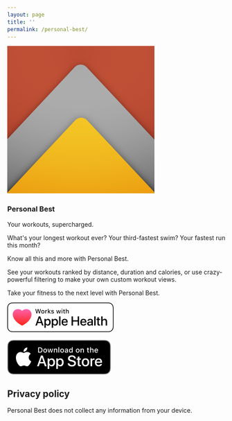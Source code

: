 ```yaml
---
layout: page
title: ''
permalink: /personal-best/
---
```


<div class="app">
    <img src="/assets/personal-best-icon.png" class="app-icon" />
    <div>
        <h3>Personal Best</h3>
        <span>Your workouts, supercharged.</span>
    </div>
</div>

What's your longest workout ever? Your third-fastest swim? Your fastest run this month? 

Know all this and more with Personal Best.

See your workouts ranked by distance, duration and calories, or use crazy-powerful filtering to make your own custom workout views.

Take your fitness to the next level with Personal Best.

![Works with Apple Health](/assets/apple-health-badge.svg)

<a href="https://apps.apple.com/gb/app/personal-best-workouts/id1510256676" target="_blank" class="unset">
    <img src="/assets/app-store-badge.svg" alt="Download Spectral on the App Store" />
</a>

## Privacy policy

Personal Best does not collect any information from your device.